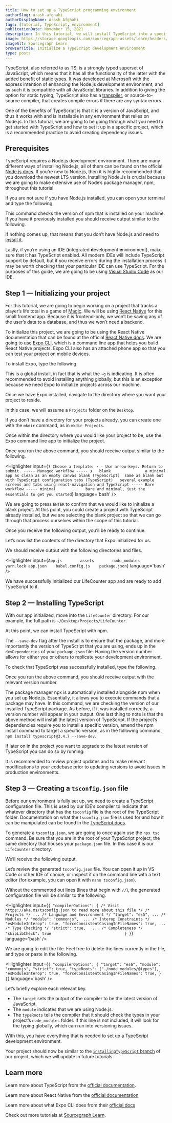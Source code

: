 ```yaml
---
title: How to set up a TypeScript programming environment
authorSlug: arash-afghahi
authorDisplayName: Arash Afghahi
tags: [tutorial, TypeScript, environment]
publicationDate: November 15, 2021
description: In this tutorial, we will install TypeScript into a specific project
image: https://storage.googleapis.com/sourcegraph-assets/learn/headers/sourcegraph-learn-11.png
imageAlt: Sourcegraph Learn
browserTitle: Initialize a TypeScript development environment
type: posts
---
```

 
TypeScript, also referred to as TS, is a strongly typed superset of JavaScript, which means that it has all the functionality of the latter with the added benefit of static types. It was developed at Microsoft with the express intention of enhancing the Node.js development environment, and as such it is compatible with all JavaScript libraries. In addition to giving the option for static typing, TypeScript also has a [transpiler](https://en.wikipedia.org/wiki/Source-to-source_compiler), or source-to-source compiler, that creates compile errors if there are any syntax errors. 

One of the benefits of TypeScript is that it is a version of JavaScript, and thus it works with and is installable in any environment that relies on Node.js. In this tutorial, we are going to be going through what you need to get started with TypeScript and how to set it up in a specific project, which is a recommended practice to avoid creating dependency issues.

## Prerequisites

TypeScript requires a Node.js development environment. There are many different ways of installing Node.js, all of them can be found on the official [Node.js docs](https://nodejs.org/en/). If you’re new to Node.js, then it is highly recommended that you download the newest LTS version. Installing Node.Js is crucial because we are going to make extensive use of Node’s package manager, npm, throughout this tutorial. 

If you are not sure if you have Node.js installed, you can open your terminal and type the following.

<Highlighter
input='npm -v'
language='javascript'
/>

This command checks the version of npm that is installed on your machine. If you have it previously installed you should receive output similar to the following.

<Highlighter
input='8.0.0'
language='javascript'
/>

If nothing comes up, that means that you don’t have Node.js and need to [install it](https://nodejs.org/en/). 

Lastly, if you’re using an IDE (**i**ntegrated **d**evelopment **e**nvironment), make sure that it has TypeScript enabled. All modern IDEs will include TypeScript support by default, but if you receive errors during the installation process it may be worth checking that your particular IDE can use TypeScript. For the purposes of this guide, we are going to be using [Visual Studio Code](https://code.visualstudio.com/) as our IDE. 

## Step 1 — Initializing your project

For this tutorial, we are going to begin working on a project that tracks a player’s life total in a game of [Magic](https://magic.wizards.com/en). We will be using [React Native](https://en.wikipedia.org/wiki/React_Native) for this small frontend app. Because it is frontend-only, we won’t be saving any of the user’s data to a database, and thus we won’t need a backend. 

To initialize this project, we are going to be using the React Native documentation that can be found at the official [React Native docs](https://reactnative.dev/docs/environment-setup). We are going to use [Expo CLI](https://docs.expo.dev/workflow/expo-cli/), which is a command line app that helps you build React Native projects. Expo CLI also has an attached phone app so that you can test your project on mobile devices.

To install Expo, type the following:

<Highlighter
input='npm install -g expo-cli'
language='bash'
/>

This is a global install, in fact that is what the `-g` is indicating. It is often recommended to avoid installing anything globally, but this is an exception because we need Expo to initialize projects across our machine.

Once we have Expo installed, navigate to the directory where you want your project to reside.

In this case, we will assume a `Projects` folder on the `Desktop`.

<Highlighter
input='cd ~Desktop/Projects'
language='bash'
/>

If you don’t have a directory for your projects already, you can create one with the `mkdir` command, as in `mkdir Projects`.

Once within the directory where you would like your project to be, use the Expo command line app to initialize the project. 


<Highlighter
input='expo init LifeCounter'
language='bash'
/>

Once you run the above command, you should receive output similar to the following.

<Highlighter
input={`? Choose a template: › - Use arrow-keys. Return to submit.
    ----- Managed workflow -----
❯   blank               a minimal app as clean as an empty canvas
    blank (TypeScript)  same as blank but with TypeScript configuration
    tabs (TypeScript)   several example screens and tabs using react-navigation and TypeScript
    ----- Bare workflow -----
    minimal             bare and minimal, just the essentials to get you started`}
language='bash'
/>

We are going to press `ENTER` to confirm that we would like to initialize a blank project. At this point, you could create a project with TypeScript already installed, but we are selecting the blank project so that we can go through that process ourselves within the scope of this tutorial.

Once you receive the following output, you’ll be ready to continue.

<Highlighter
input='✅ Your project is ready!'
language='bash'
/>

Let’s now list the contents of the directory that Expo initialized for us.

<Highlighter
input='ls LifeCounter'
language='bash'
/>

We should receive output with the following directories and files.

<Highlighter
input={`App.js        assets        node_modules    yarn.lock
app.json    babel.config.js    package.json`}
language='bash'
/>

We have successfully initialized our LifeCounter app and are ready to add TypeScript to it. 

## Step 2 — Installing TypeScript

With our app initialized, move into the `LifeCounter` directory. For our example, the full path is `~/Desktop/Projects/LifeCounter`.

<Highlighter
input='cd LifeCounter'
language='bash'
/>

At this point, we can install TypeScript with npm. 


<Highlighter
input='npm install --save-dev typescript'
language='bash'
/>

The `--save-dev` flag after the install is to ensure that the package, and more importantly the version of TypeScript that you are using, ends up in the `devDependencies` of your `package.json` file. Having the version number allows for either you or others to replicate your development environment.

To check that TypeScript was successfully installed, type the following.

<Highlighter
input='npx tsc -v'
language='bash'
/>

Once you run the above command, you should receive output with the relevant version number.

<Highlighter
input='Version 4.4.4'
language='bash'
/>

The package manager npx is automatically installed alongside npm when you set up Node.js. Essentially, it allows you to execute commands that a package may have. In this command, we are checking the version of our installed TypeScript package. As before, if it was installed correctly, a version number will appear in your output. One last thing to note is that the above method will install the latest version of TypeScript. If the project’s dependencies require you to install a specific version, amend the npm install command to target a specific version, as in the following command, `npm install typescript@3.4.7 --save-dev`.

If later on in the project you want to upgrade to the latest version of TypeScript you can do so by running:

<Highlighter
input='npm install typescript@latest'
language='bash'
/>

It is recommended to review project updates and to make relevant modifications to your codebase prior to updating versions to avoid issues in production environments. 

## Step 3 — Creating a `tsconfig.json` file

Before our environment is fully set up, we need to create a TypeScript configuration file. This is used by our IDE’s compiler to indicate that whatever directory that has the `tsconfig` file is the root of the TypeScript folder. Documentation on what the `tsconfig.json` file is used for and how it can be manipulated can be found in the [TypeScript docs](https://www.typescriptlang.org/docs/handbook/tsconfig-json.html).  


To generate a `tsconfig.json`, we are going to once again use the `npx tsc` command. Be sure that you are in the root of your TypeScript project; the same directory that houses your `package.json` file. In this case it is our `LifeCounter` directory. 

<Highlighter
input='npx tsc --init'
language='bash'
/>

We’ll receive the following output.

<Highlighter
input='message TS6071: Successfully created a tsconfig.json file.'
language='bash'
/>

Let’s review the generated `tsconfig.json` file. You can open it up in VS Code or other IDE of choice, or inspect it on the command line with a text editor (for example, you can open it with `nano tsconfig.json`). 

Without the commented out lines (lines that begin with `//`), the generated configuration file will be similar to the following. 

<Highlighter
input={`{
  "compilerOptions": {
    /* Visit https://aka.ms/tsconfig.json to read more about this file */
    /* Projects */
      ...
      /* Language and Environment */
    "target": "es5",
      ...
      /* Modules */
      "module": "commonjs", 
      ...
      /* Interop Constraints */
    "esModuleInterop": true,
    "forceConsistentCasingInFileNames": true,
      ...
    /* Type Checking */
    "strict": true,  
      ...
    /* Completeness */
    "skipLibCheck": true                               
     }
}`}
language='bash'
/>

We are going to edit the file. Feel free to delete the lines currently in the file, and type or paste in the following.


<Highlighter
input={`{
  "compilerOptions": {
    "target": "es6",
    "module": "commonjs",
    "strict": true,
    "typeRoots": ["./node_modules/@types"],
    "esModuleInterop": true,
    "forceConsistentCasingInFileNames": true,
  }
}`}
language='bash'
/>

Let’s briefly explore each relevant key. 

* The `target` sets the output of the compiler to be the latest version of JavaScript. 
* The `module` indicates that we are using Node.js. 
* The `typeRoots` tells the compiler that it should check the types in your project’s `node_modules` folder. If this line is not included, it will look for the typing globally, which can run into versioning issues. 

With this, you have everything that is needed to set up a TypeScript development environment. 

Your project should now be similar to the [`installingTypeScript` branch](https://github.com/sourcegraph-community/LifeCounter/tree/installingTypescript) of our project, which we will update in future tutorials.

## Learn more

Learn more about TypeScript from the [official documentation](https://www.typescriptlang.org/docs/). 

Learn more about React Native from the [official documentation](https://reactnative.dev/)

Learn more about what Expo CLI does from their [official docs](https://docs.expo.dev/workflow/expo-cli/)

Check out more tutorials at [Sourcegraph Learn](https://learn.sourcegraph.com/posts). 
